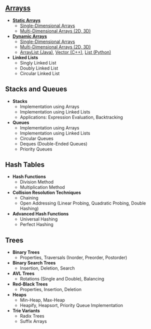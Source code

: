 ## [Arrayss](./Array/)
- [**Static Arrays**](./Array/Static_Arrays/)
  - [Single-Dimensional Arrays](./Array/Static_Arrays/Single-Dimensional/)
  - [Multi-Dimensional Arrays (2D, 3D)](./Array/Static_Arrays/Multi-Dimensional/)
- [**Dynamic Arrays**](./Array/Dynamic_Arrays/)
  - [Single-Dimensional Arrays](./Array/Dynamic_Arrays/Single-Dimensional/)
  - [Multi-Dimensional Arrays (2D, 3D)](./Array/Dynamic_Arrays/Multi-Dimensional/)
  - [ArrayList (Java)](./Array/Dynamic_Arrays/other/ArrayList/), [Vector (C++)](./Array/Dynamic_Arrays/other/Vector/), [List (Python)](./Array/Dynamic_Arrays/other/List/)
- **Linked Lists**
  - Singly Linked List
  - Doubly Linked List
  - Circular Linked List

## Stacks and Queues
- **Stacks**
  - Implementation using Arrays
  - Implementation using Linked Lists
  - Applications: Expression Evaluation, Backtracking
- **Queues**
  - Implementation using Arrays
  - Implementation using Linked Lists
  - Circular Queues
  - Deques (Double-Ended Queues)
  - Priority Queues

## Hash Tables
- **Hash Functions**
  - Division Method
  - Multiplication Method
- **Collision Resolution Techniques**
  - Chaining
  - Open Addressing (Linear Probing, Quadratic Probing, Double Hashing)
- **Advanced Hash Functions**
  - Universal Hashing
  - Perfect Hashing
  
## Trees
- **Binary Trees**
  - Properties, Traversals (Inorder, Preorder, Postorder)
- **Binary Search Trees**
  - Insertion, Deletion, Search
- **AVL Trees**
  - Rotations (Single and Double), Balancing
- **Red-Black Trees**
  - Properties, Insertion, Deletion
- **Heaps**
  - Min-Heap, Max-Heap
  - Heapify, Heapsort, Priority Queue Implementation
- **Trie Variants**
  - Radix Trees
  - Suffix Arrays